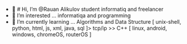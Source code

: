 - 👋 # Hi, I’m @Rauan Alikulov student informatiq and freelancer
- 👀 I’m interested ... informatiqa and programming
- 🌱 I’m currently learning ... Algorithms and Data Structure
[ unix-shell, python, html, js, xml, java, sql ]> tcp/ip >> C++
[ linux, android, windows, chromeOS, routerOS ]

<!---
RauanAlikulov/RauanAlikulov is a ✨ special ✨ repository because its `README.md` (this file) appears on your GitHub profile.
You can click the Preview link to take a look at your changes.
--->
